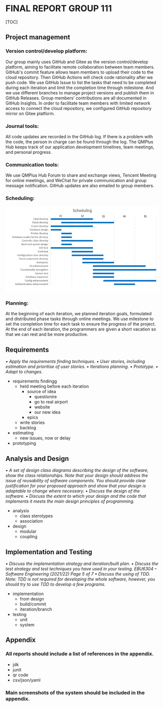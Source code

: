 # FINAL REPORT GROUP 111

[TOC]

## Project management

### Version control/develop platform:

  Our group mainly uses GitHub and Gitee as the version control/develop platform, aiming to facilitate remote collaboration between team members.
  GitHub's commit feature allows team members to upload their code to the cloud repository. Then GitHub Actions will check code rationality after we push code. We use GitHub Issue to list the tasks that need to be completed during each iteration and limit the completion time through milestone. And we use different branches to manage project versions and publish them in GitHub Releases. Group members’ contributions are all documented in GitHub Insights.
  In order to facilitate team members with limited network access to connect the cloud repository, we configured GitHub repository mirror on Gitee platform.

### Journal tools:

  All code updates are recorded in the GitHub log. If there is a problem with the code, the person in charge can be found through the log.
  The QMPlus Hub keeps track of our application development timelines, team meetings, and personal progress.

### Communication tools:

  We use QMPlus Hub Forum to share and exchange views, Tencent Meeting for online meetings, and WeChat for private communication and group message notification. GitHub updates are also emailed to group members.

### Scheduling:
  ![img.png](report%20images/Scheduling.png)

### Planning:

  At the beginning of each iteration, we planned iteration goals, formulated and distributed phase tasks through online meetings. We use milestone to set the completion time for each task to ensure the progress of the project.
  At the end of each iteration, the programmers are given a short vacation so that we can rest and be more productive.


## Requirements

*• Apply the requirements finding techniques.
• User stories, including estimation and prioritise of user stories.
• Iterations planning.
• Prototype.
• Adapt to changes.*

- requirements findingg
  - held meeting before each iteration
    - source of idea
      - questionire
      - go to real airport
      - website
      - our new idea
    - epics
  - write stories
  - backlog
- estimating
  - new issues, now or delay
- prototyping

## Analysis and Design

*• A set of design class diagrams describing the design of the software, show
the class relationships. Note that your design should address the issue of
reusability of software components. You should provide clear justification
for your proposed approach and show that your design is adaptable to
change where necessary.
• Discuss the design of the software.
• Discuss the extent to which your design and the code that implements it
meets the main design principles of programming.*

- analysis
  - class sterotypes
  - association
- design
  - modular
  - coupling

## Implementation and Testing

*• Discuss the implementation strategy and iteration/built plan.
• Discuss the test strategy and test techniques you have used in your
testing.
EBU6304 – Software Engineering (2021/22) Page 5 of 7
• Discuss the using of TDD. Note: TDD is not required for developing the
whole software, however, you should try to use TDD to develop a few
programs.*

- implementation
  - from design
  - build/commit
  - iteration/branch
- testing
  - unit
  - system

## Appendix

### All reports should include a list of references in the appendix.

- jdk
- junit
- qr code
- csv/json/yaml

### Main screenshots of the system should be included in the appendix.
